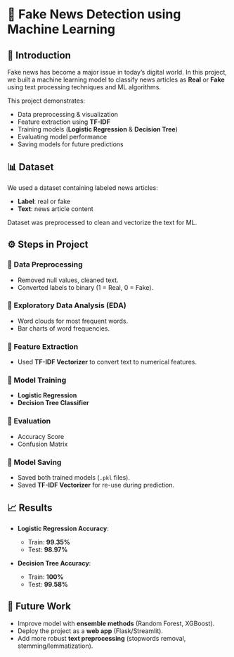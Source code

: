 # 📰 Fake News Detection using Machine Learning  

## 📌 Introduction  
Fake news has become a major issue in today’s digital world. In this project, we built a machine learning model to classify news articles as **Real** or **Fake** using text processing techniques and ML algorithms.  

This project demonstrates:  
- Data preprocessing & visualization  
- Feature extraction using **TF-IDF**  
- Training models (**Logistic Regression** & **Decision Tree**)  
- Evaluating model performance  
- Saving models for future predictions  
  
## 📊 Dataset  
We used a dataset containing labeled news articles:  
- **Label**: real or fake  
- **Text**: news article content  

Dataset was preprocessed to clean and vectorize the text for ML.  

## ⚙️ Steps in Project  

### 🔹 Data Preprocessing  
- Removed null values, cleaned text.  
- Converted labels to binary (1 = Real, 0 = Fake).  

### 🔹 Exploratory Data Analysis (EDA)  
- Word clouds for most frequent words.  
- Bar charts of word frequencies.  

### 🔹 Feature Extraction  
- Used **TF-IDF Vectorizer** to convert text to numerical features.  

### 🔹 Model Training  
- **Logistic Regression**  
- **Decision Tree Classifier**  

### 🔹 Evaluation  
- Accuracy Score  
- Confusion Matrix  

### 🔹 Model Saving  
- Saved both trained models (`.pkl` files).  
- Saved **TF-IDF Vectorizer** for re-use during prediction.  

## 📈 Results  

- **Logistic Regression Accuracy**:  
  - Train: **99.35%**  
  - Test: **98.97%**  

- **Decision Tree Accuracy**:  
  - Train: **100%**  
  - Test: **99.58%**  


## 🚀 Future Work  
- Improve model with **ensemble methods** (Random Forest, XGBoost).  
- Deploy the project as a **web app** (Flask/Streamlit).  
- Add more robust **text preprocessing** (stopwords removal, stemming/lemmatization).  


